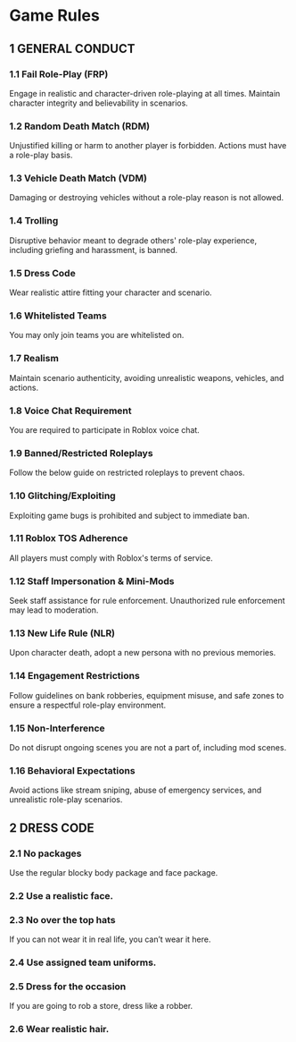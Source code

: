 # Game Rules

## 1 GENERAL CONDUCT

### 1.1 Fail Role-Play (FRP)
Engage in realistic and character-driven role-playing at all times. Maintain character integrity and believability in scenarios.

### 1.2 Random Death Match (RDM)
Unjustified killing or harm to another player is forbidden. Actions must have a role-play basis.

### 1.3 Vehicle Death Match (VDM)
Damaging or destroying vehicles without a role-play reason is not allowed.

### 1.4 Trolling
Disruptive behavior meant to degrade others' role-play experience, including griefing and harassment, is banned.

### 1.5 Dress Code
Wear realistic attire fitting your character and scenario.

### 1.6 Whitelisted Teams
You may only join teams you are whitelisted on.

### 1.7 Realism
Maintain scenario authenticity, avoiding unrealistic weapons, vehicles, and actions.

### 1.8 Voice Chat Requirement
You are required to participate in Roblox voice chat.

### 1.9 Banned/Restricted Roleplays
Follow the below guide on restricted roleplays to prevent chaos.

### 1.10 Glitching/Exploiting
Exploiting game bugs is prohibited and subject to immediate ban.

### 1.11 Roblox TOS Adherence
All players must comply with Roblox's terms of service.

### 1.12 Staff Impersonation & Mini-Mods
Seek staff assistance for rule enforcement. Unauthorized rule enforcement may lead to moderation.

### 1.13 New Life Rule (NLR)
Upon character death, adopt a new persona with no previous memories.

### 1.14 Engagement Restrictions
Follow guidelines on bank robberies, equipment misuse, and safe zones to ensure a respectful role-play environment.

### 1.15 Non-Interference
Do not disrupt ongoing scenes you are not a part of, including mod scenes.

### 1.16 Behavioral Expectations
Avoid actions like stream sniping, abuse of emergency services, and unrealistic role-play scenarios.

## 2 DRESS CODE

### 2.1 No packages
Use the regular blocky body package and face package.

### 2.2 Use a realistic face.

### 2.3 No over the top hats
If you can not wear it in real life, you can’t wear it here.

### 2.4 Use assigned team uniforms.

### 2.5 Dress for the occasion
If you are going to rob a store, dress like a robber.

### 2.6 Wear realistic hair.
